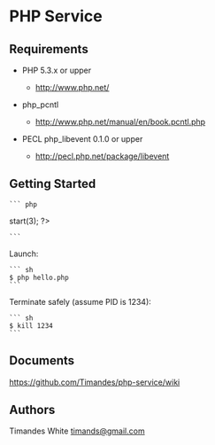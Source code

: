 PHP Service
===========

Requirements
------------

* PHP 5.3.x or upper

    * http://www.php.net/

* php_pcntl

    * http://www.php.net/manual/en/book.pcntl.php

* PECL php_libevent 0.1.0 or upper

    * http://pecl.php.net/package/libevent

Getting Started
---------------

    ``` php
<?php

    /**
     * hello.php
     */

    // important!!!
    declare(ticks=1);

    require 'vendor/autoload.php';

    use Timandes\CLI\Service;

    $oService = Service::create(function() {
        // do something ...
    });
    $oService->start(3);

?>
    ```

Launch:

    ``` sh
    $ php hello.php
    ```

Terminate safely (assume PID is 1234):

    ``` sh
    $ kill 1234
    ```

Documents
---------

https://github.com/Timandes/php-service/wiki

Authors
-------

Timandes White <timands@gmail.com>
